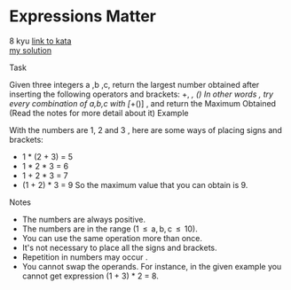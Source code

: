 # Expressions Matter
8 kyu
[link to kata](https://www.codewars.com/kata/5ae62fcf252e66d44d00008e/train/javascript)
<br>
[my solution](./kata.js)

Task

Given three integers a ,b ,c, return the largest number obtained after inserting the following operators and brackets: +, *, ()
In other words , try every combination of a,b,c with [*+()] , and return the Maximum Obtained (Read the notes for more detail about it)
Example

With the numbers are 1, 2 and 3 , here are some ways of placing signs and brackets:

- 1 * (2 + 3) = 5
- 1 * 2 * 3 = 6
- 1 + 2 * 3 = 7
- (1 + 2) * 3 = 9
So the maximum value that you can obtain is 9.

Notes

- The numbers are always positive.
- The numbers are in the range (1  ≤  a, b, c  ≤  10).
- You can use the same operation more than once.
- It's not necessary to place all the signs and brackets.
- Repetition in numbers may occur .
- You cannot swap the operands. For instance, in the given example you cannot get expression (1 + 3) * 2 = 8.
